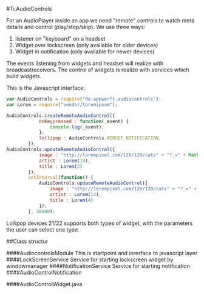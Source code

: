 #Ti.AudioControls

For an AudioPlayer inside an app we need "remote" controls to watch meta details and control (play/stop/skip).
We use three ways:

1. listener on "keyboard" on a headset
2. Widget over lockscreen (only available for older devices)
3. Widget in notification (only available for newer devices)

The events listening from widgets and headset will realize with broadcastreceivers. The control of widgets is realize with services which build widgets.

This is the Javascript interface:

```javascript
var AudioControls = require("de.appwerft.audiocontrols");
var Lorem = require("vendor/loremipsum");

AudioControls.createRemoteAudioControl({
			onKeypressed : function(_event) {
				console.log(_event);
			},
			lollipop : AudioControls.WIDGET_NOTIFICATION,
		});
AudioControls.updateRemoteAudioControl({
			image : "http://lorempixel.com/120/120/cats" + "?_=" + Math.random(),
			artist : Lorem(10),
			title : Lorem(2)
		});
		setInterval(function() {
			AudioControls.updateRemoteAudioControl({
				image : "http://lorempixel.com/120/120/cats" + "?_=" + Math.random(),
				artist : Lorem(12),
				title : Lorem(4)
			});
		}, 30000);
```

Lollipop devices 21/22 supports both types of widget, with the parameters the user can select one type.

##Class structur

####AudiocontrolsModule
This is startpoint and inrerface to javascript layer
####LockScreenService
Service for starting lockscreen widget by windowmanager
####NotificationService
Service for starting notification
####AudioControlNotification

####AudioControlWidget.java


